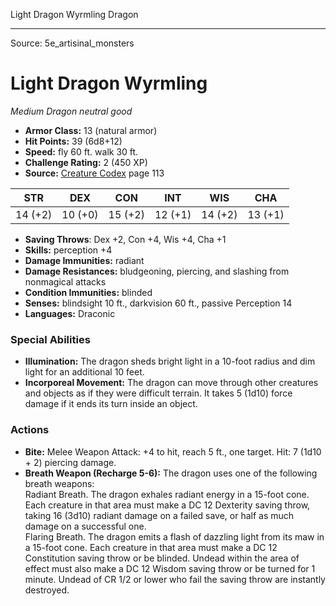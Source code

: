 <MonsterName/>Light Dragon Wyrmling</MonsterName>
<CreatureType/>Dragon</CreatureType>



---

Source: 5e_artisinal_monsters

# Light Dragon Wyrmling

*Medium* *Dragon* *neutral good*

- **Armor Class:** 13 (natural armor)
- **Hit Points:** 39 (6d8+12)
- **Speed:** fly 60 ft. walk 30 ft.
- **Challenge Rating:** 2 (450 XP)
- **Source:** [Creature Codex](https://koboldpress.com/kpstore/product/creature-codex-for-5th-edition-dnd) page 113

| STR | DEX | CON | INT | WIS | CHA |
| --- | --- | --- | --- | --- | --- |
| 14 (+2) | 10 (+0) | 15 (+2) | 12 (+1) | 14 (+2) | 13 (+1) |

- **Saving Throws**: Dex +2, Con +4, Wis +4, Cha +1
- **Skills:** perception +4
- **Damage Immunities:** radiant
- **Damage Resistances:** bludgeoning, piercing, and slashing from nonmagical attacks
- **Condition Immunities:** blinded
- **Senses:** blindsight 10 ft., darkvision 60 ft., passive Perception 14
- **Languages:** Draconic

### Special Abilities

- **Illumination:** The dragon sheds bright light in a 10-foot radius and dim light for an additional 10 feet.
- **Incorporeal Movement:** The dragon can move through other creatures and objects as if they were difficult terrain. It takes 5 (1d10) force damage if it ends its turn inside an object.

### Actions

- **Bite:** Melee Weapon Attack: +4 to hit, reach 5 ft., one target. Hit: 7 (1d10 + 2) piercing damage.
- **Breath Weapon (Recharge 5-6):** The dragon uses one of the following breath weapons:<br>Radiant Breath. The dragon exhales radiant energy in a 15-foot cone. Each creature in that area must make a DC 12 Dexterity saving throw, taking 16 (3d10) radiant damage on a failed save, or half as much damage on a successful one.<br>Flaring Breath. The dragon emits a flash of dazzling light from its maw in a 15-foot cone. Each creature in that area must make a DC 12 Constitution saving throw or be blinded. Undead within the area of effect must also make a DC 12 Wisdom saving throw or be turned for 1 minute. Undead of CR 1/2 or lower who fail the saving throw are instantly destroyed.




